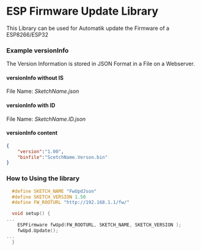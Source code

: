 # ESP Firmware Update Library
This Library can be used for Automatik update the Firmware of a ESP8266/ESP32

### Example versionInfo
The Version Information is stored in JSON Format in a File on a Webserver.  
#### versionInfo without IS
File Name: *SketchName.json*
#### versionInfo with ID
File Name: *SketchName.ID.json*
#### versionInfo content
```json
{
    "version":"1.00",
    "binfile":"ScetchName.Verson.bin"
}
```

### How to Using the library
```c++
  #define SKETCH_NAME "FwUpdJson"
  #define SKETCH_VERSION 1.50
  #define FW_ROOTURL "http://192.168.1.1/fw/"

  void setup() {
...
    ESPFirmware fwUpd(FW_ROOTURL, SKETCH_NAME, SKETCH_VERSION );
    fwUpd.Update();
...
  }

```
